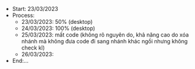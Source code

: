   <!--Ziro  -->
- Start: 23/03/2023
- Process:
    - 23/03/2023: 50% (desktop)
    - 24/03/2023: 100% (desktop)
    - 25/03/2023: mất code (không rõ nguyên do, khả năng cao do xóa nhánh mà không đưa code đi sang nhánh khác ngồi nhưng không check kĩ)
    - 26/03/2023: 
- End:...